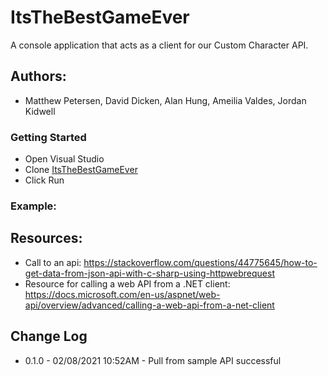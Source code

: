 # ItsTheBestGameEver
A console application that acts as a client for our Custom Character API.

## Authors:
* Matthew Petersen, David Dicken, Alan Hung, Ameilia Valdes, Jordan Kidwell

### Getting Started
* Open Visual Studio
* Clone [ItsTheBestGameEver](https://github.com/401-Midterm-Netd12/ItsTheBestGameEver)
* Click Run

### Example:

## Resources:
* Call to an api: https://stackoverflow.com/questions/44775645/how-to-get-data-from-json-api-with-c-sharp-using-httpwebrequest
* Resource for calling a web API from a .NET client: https://docs.microsoft.com/en-us/aspnet/web-api/overview/advanced/calling-a-web-api-from-a-net-client

## Change Log
* 0.1.0 - 02/08/2021 10:52AM - Pull from sample API successful